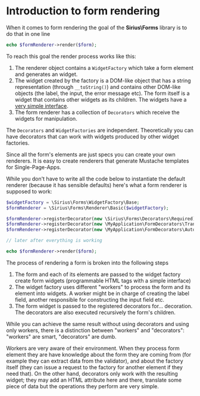 # Introduction to form rendering

When it comes to form rendering the goal of the **Sirius\Forms** library is to do that in one line

```php
echo $formRenderer->render($form);
```

To reach this goal the render process works like this:

1. The renderer object contains a `WidgetFactory` which take a form element and generates an widget.
2. The widget created by the factory is a DOM-like object that has a string representation (through `__toString()`) and contains other DOM-like objects (the label, the input, the error message etc). The form itself is a widget that contains other widgets as its children. The widgets have a [very simple interface](../10_API/Widget.md).
3. The form renderer has a collection of `Decorators` which receive the widgets for manipulation.

The `Decorators` and `WidgetFactories` are independent. Theoretically you can have decorators that can work with widgets produced by other widget factories.

Since all the form's elements are just specs you can create your own renderers. It is easy to create renderers that generate Mustache templates for Single-Page-Apps.

While you don't have to write all the code below to instantiate the default renderer (because it has sensible defaults) here's what a form renderer is supposed to work:

```php
$widgetFactory = \Sirius\Forms\WidgetFactory\Base;
$formRenderer = \Sirius\Forms\Renderer\Basic($widgetFactory);

$formRenderer->registerDecorator(new \Sirius\Forms\Decorators\Required); // this is done by default
$formRenderer->registerDecorator(new \MyApplication\FormDecorators\Translate($translator));
$formRenderer->registerDecorator(new \MyApplication\FormDecorators\Autocomplete);

// later after everything is working

echo $formRenderer->render($form);
```

The process of rendering a form is broken into the following steps
1. The form and each of its elements are passed to the widget factory create form widgets (programmable HTML tags with a simple interface)
2. The widget factory uses different "workers" to process the form and its element into widgets. A worker might be in charge of creating the label field, another responsible for constructing the input field etc.
3. The form widget is passed to the registered decorators for... decoration. The decorators are also executed recursively the form's children.

While you can achieve the same result without using decorators and using only workers, there is a distinction between "workers" and "decorators": "workers" are smart, "decorators" are dumb.

Workers are very aware of their environment. When they process form element they are have knowledge about the form they are coming from (for example they can extract data from the validator), and about the factory itself (they can issue a request to the factory for another element if they need that). On the other hand, decorators only work with the resulting widget; they may add an HTML attribute here and there, translate some piece of data but the operations they perform are very simple.
